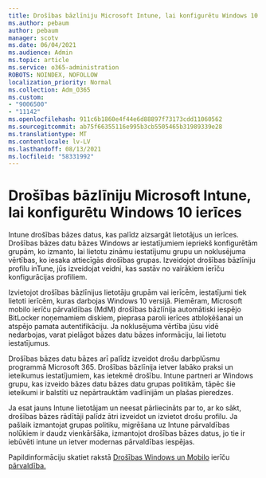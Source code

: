 ```yaml
---
title: Drošības bāzlīniju Microsoft Intune, lai konfigurētu Windows 10 ierīces
ms.author: pebaum
author: pebaum
manager: scotv
ms.date: 06/04/2021
ms.audience: Admin
ms.topic: article
ms.service: o365-administration
ROBOTS: NOINDEX, NOFOLLOW
localization_priority: Normal
ms.collection: Adm_O365
ms.custom:
- "9006500"
- "11142"
ms.openlocfilehash: 911c6b1860e4f44e6d88897f73173cdd11060562
ms.sourcegitcommit: ab75f66355116e995b3cb5505465b31989339e28
ms.translationtype: MT
ms.contentlocale: lv-LV
ms.lasthandoff: 08/13/2021
ms.locfileid: "58331992"
---
```

# <a name="use-microsoft-intune-security-baselines-to-configure-windows-10-devices"></a>Drošības bāzlīniju Microsoft Intune, lai konfigurētu Windows 10 ierīces

Intune drošības bāzes datus, kas palīdz aizsargāt lietotājus un ierīces. Drošības bāzes datu bāzes Windows ar iestatījumiem iepriekš konfigurētām grupām, ko izmanto, lai lietotu zināmu iestatījumu grupu un noklusējuma vērtības, ko iesaka attiecīgās drošības grupas. Izveidojot drošības bāzlīniju profilu inTune, jūs izveidojat veidni, kas sastāv no vairākiem ierīču konfigurācijas profiliem.

Izvietojot drošības bāzlīnijus lietotāju grupām vai ierīcēm, iestatījumi tiek lietoti ierīcēm, kuras darbojas Windows 10 versijā. Piemēram, Microsoft mobilo ierīču pārvaldības (MdM) drošības bāzlīnija automātiski iespējo BitLocker noņemamiem diskiem, pieprasa paroli ierīces atbloķēšanai un atspējo pamata autentifikāciju. Ja noklusējuma vērtība jūsu vidē nedarbojas, varat pielāgot bāzes datu bāzes informāciju, lai lietotu iestatījumus.

Drošības bāzes datu bāzes arī palīdz izveidot drošu darbplūsmu programmā Microsoft 365. Drošības bāzlīnija ietver labāko praksi un ieteikumus iestatījumiem, kas ietekmē drošību. Intune partneri ar Windows grupu, kas izveido bāzes datu bāzes datu grupas politikām, tāpēc šie ieteikumi ir balstīti uz nepārtrauktām vadlīnijām un plašas pieredzes.

Ja esat jauns Intune lietotājam un neesat pārliecināts par to, ar ko sākt, drošības bāzes rādītāji palīdz ātri izveidot un izvietot drošu profilu. Ja pašlaik izmantojat grupas politiku, migrēšana uz Intune pārvaldības nolūkiem ir daudz vienkāršāka, izmantojot drošības bāzes datus, jo tie ir iebūvēti intune un ietver modernas pārvaldības iespējas.

Papildinformāciju skatiet rakstā [Drošības Windows un Mobilo](https://docs.microsoft.com/windows/security/threat-protection/windows-security-baselines) ierīču [pārvaldība.](https://docs.microsoft.com/windows/client-management/mdm/)

